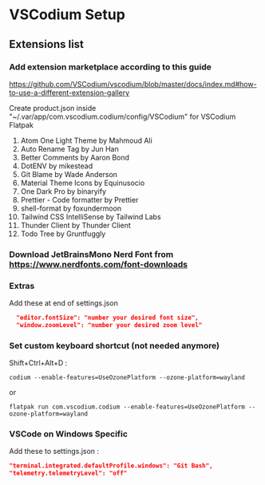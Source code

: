 # VSCodium Setup

## Extensions list

### Add extension marketplace according to this guide

https://github.com/VSCodium/vscodium/blob/master/docs/index.md#how-to-use-a-different-extension-gallery

Create product.json inside "~/.var/app/com.vscodium.codium/config/VSCodium" for VSCodium Flatpak

1. Atom One Light Theme by Mahmoud Ali
2. Auto Rename Tag by Jun Han
3. Better Comments by Aaron Bond
4. DotENV by mikestead
5. Git Blame by Wade Anderson
6. Material Theme Icons by Equinusocio
7. One Dark Pro by binaryify
8. Prettier - Code formatter by Prettier
9. shell-format by foxundermoon
10. Tailwind CSS IntelliSense by Tailwind Labs
11. Thunder Client by Thunder Client
12. Todo Tree by Gruntfuggly

### Download JetBrainsMono Nerd Font from https://www.nerdfonts.com/font-downloads

### Extras

Add these at end of settings.json

```json
  "editor.fontSize": "number your desired font size",
  "window.zoomLevel": "number your desired zoom level"
```

### Set custom keyboard shortcut (not needed anymore)

Shift+Ctrl+Alt+D :

```
codium --enable-features=UseOzonePlatform --ozone-platform=wayland
```

or

```
flatpak run com.vscodium.codium --enable-features=UseOzonePlatform --ozone-platform=wayland
```

### VSCode on Windows Specific

Add these to settings.json :

```json
"terminal.integrated.defaultProfile.windows": "Git Bash",
"telemetry.telemetryLevel": "off"
```
